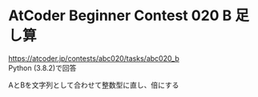 # AtCoder Beginner Contest 020 B 足し算  
https://atcoder.jp/contests/abc020/tasks/abc020_b  
Python (3.8.2)で回答  

AとBを文字列として合わせて整数型に直し、倍にする
